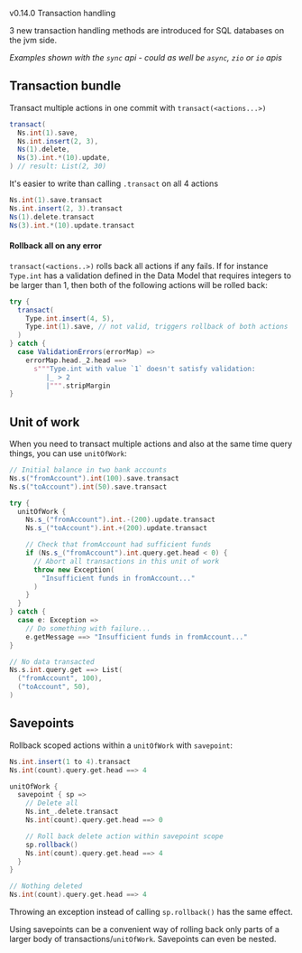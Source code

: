 v0.14.0 Transaction handling

3 new transaction handling methods are introduced for SQL databases on the jvm side.

_Examples shown with the `sync` api - could as well be `async`, `zio` or `io` apis_

## Transaction bundle

Transact multiple actions in one commit with `transact(<actions...>)`

```scala
transact(
  Ns.int(1).save,         
  Ns.int.insert(2, 3),    
  Ns(1).delete,           
  Ns(3).int.*(10).update, 
) // result: List(2, 30)
```

It's easier to write than calling `.transact` on all 4 actions
```scala
Ns.int(1).save.transact         
Ns.int.insert(2, 3).transact   
Ns(1).delete.transact          
Ns(3).int.*(10).update.transact
```

#### Rollback all on any error

`transact(<actions..>)` rolls back all actions if any fails. If for instance `Type.int` has a validation defined in the Data Model that requires integers to be larger than 1, then both of the following actions will be rolled back: 

```scala
try {
  transact(
    Type.int.insert(4, 5),
    Type.int(1).save, // not valid, triggers rollback of both actions
  )
} catch {
  case ValidationErrors(errorMap) =>
    errorMap.head._2.head ==>
      s"""Type.int with value `1` doesn't satisfy validation:
         |_ > 2
         |""".stripMargin
}
```

## Unit of work

When you need to transact multiple actions and also at the same time query things, you can use `unitOfWork`:

```scala
// Initial balance in two bank accounts
Ns.s("fromAccount").int(100).save.transact
Ns.s("toAccount").int(50).save.transact

try {
  unitOfWork {
    Ns.s_("fromAccount").int.-(200).update.transact
    Ns.s_("toAccount").int.+(200).update.transact

    // Check that fromAccount had sufficient funds
    if (Ns.s_("fromAccount").int.query.get.head < 0) {
      // Abort all transactions in this unit of work
      throw new Exception(
        "Insufficient funds in fromAccount..."
      )
    }
  }
} catch {
  case e: Exception =>
    // Do something with failure...
    e.getMessage ==> "Insufficient funds in fromAccount..."
}

// No data transacted
Ns.s.int.query.get ==> List(
  ("fromAccount", 100),
  ("toAccount", 50),
)
```


## Savepoints

Rollback scoped actions within a `unitOfWork` with `savepoint`:

```scala
Ns.int.insert(1 to 4).transact
Ns.int(count).query.get.head ==> 4

unitOfWork {
  savepoint { sp =>
    // Delete all
    Ns.int_.delete.transact
    Ns.int(count).query.get.head ==> 0

    // Roll back delete action within savepoint scope
    sp.rollback()
    Ns.int(count).query.get.head ==> 4
  }
}

// Nothing deleted
Ns.int(count).query.get.head ==> 4
```

Throwing an exception instead of calling `sp.rollback()` has the same effect.

Using savepoints can be a convenient way of rolling back only parts of a larger body of transactions/`unitOfWork`. Savepoints can even be nested.
